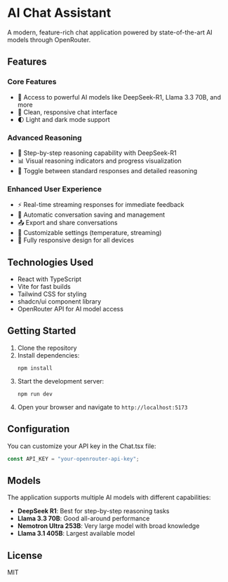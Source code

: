 # AI Chat Assistant

A modern, feature-rich chat application powered by state-of-the-art AI models through OpenRouter.

## Features

### Core Features
- 🤖 Access to powerful AI models like DeepSeek-R1, Llama 3.3 70B, and more
- 💬 Clean, responsive chat interface
- 🌓 Light and dark mode support

### Advanced Reasoning
- 🧠 Step-by-step reasoning capability with DeepSeek-R1
- 📊 Visual reasoning indicators and progress visualization
- 🔄 Toggle between standard responses and detailed reasoning

### Enhanced User Experience
- ⚡ Real-time streaming responses for immediate feedback
- 💾 Automatic conversation saving and management
- 📤 Export and share conversations
- 🔧 Customizable settings (temperature, streaming)
- 📱 Fully responsive design for all devices

## Technologies Used

- React with TypeScript
- Vite for fast builds
- Tailwind CSS for styling
- shadcn/ui component library
- OpenRouter API for AI model access

## Getting Started

1. Clone the repository
2. Install dependencies:
   ```
   npm install
   ```
3. Start the development server:
   ```
   npm run dev
   ```
4. Open your browser and navigate to `http://localhost:5173`

## Configuration

You can customize your API key in the Chat.tsx file:

```typescript
const API_KEY = "your-openrouter-api-key";
```

## Models

The application supports multiple AI models with different capabilities:

- **DeepSeek R1**: Best for step-by-step reasoning tasks
- **Llama 3.3 70B**: Good all-around performance
- **Nemotron Ultra 253B**: Very large model with broad knowledge
- **Llama 3.1 405B**: Largest available model

## License

MIT

